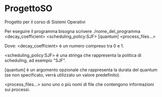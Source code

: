 # ProgettoSO
Progetto per il corso di Sistemi Operativi


Per eseguire il programma bisogna scrivere
./nome_del_programma <decay_coefficient> <scheduling_policy:SJF> [quantum] <process_files...>

Dove:
<decay_coefficient> è un numero compreso tra 0 e 1.

<scheduling_policy:SJF> è una stringa che rappresenta la politica di scheduling, ad esempio "SJF".

[quantum] è un argomento opzionale che rappresenta la durata del quantum (se non specificato, verrà utilizzato un valore predefinito).

<process_files...> sono uno o più nomi di file che contengono informazioni sui processi.
